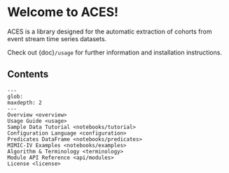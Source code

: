 # Welcome to ACES!

ACES is a library designed for the automatic extraction of cohorts from event stream time series datasets.

Check out {doc}`/usage` for further information and installation instructions.

## Contents

```{toctree}
---
glob:
maxdepth: 2
---
Overview <overview>
Usage Guide <usage>
Sample Data Tutorial <notebooks/tutorial>
Configuration Language <configuration>
Predicates DataFrame <notebooks/predicates>
MIMIC-IV Examples <notebooks/examples>
Algorithm & Terminology <terminology>
Module API Reference <api/modules>
License <license>
```
